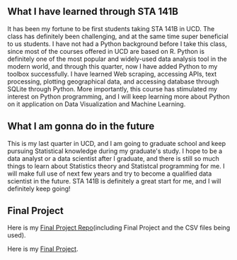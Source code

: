 ## What I have learned through STA 141B

It has been my fortune to be first students taking STA 141B in UCD. The class has definitely been challenging, and at the same time super beneficial to us students. I have not had a Python background before I take this class, since most of the courses offered in UCD are based on R. Python is definitely one of the most popular and widely-used data analysis tool in the modern world, and through this quarter, now I have added Python to my toolbox successfully. I have learned Web scraping, accessing APIs, text processing, plotting geographical data, and accessing database through SQLite through Python. More importantly, this course has stimulated my interest on Python programming, and I will keep learning more about Python on it application on Data Visualization and Machine Learning.

## What I am gonna do in the future

This is my last quarter in UCD, and I am going to graduate school and keep pursuing Statistical knowledge during my graduate's study. I hope to be a data analyst or a data scientist after I graduate, and there is still so much things to learn about Statistics theory and Statistcal programming for me. I will make full use of next few years and try to become a qualified data scientist in the future. STA 141B is definitely a great start for me, and I will definitely keep going!

## Final Project

Here is my [Final Project Repo](https://github.com/ChrisJZK/STA-141B-Final-Project)(including Final Project and the CSV files being used).

Here is my [Final Project](https://github.com/ChrisJZK/STA-141B-Final-Project/blob/master/STA%20141B%20Final%20Project.ipynb).
